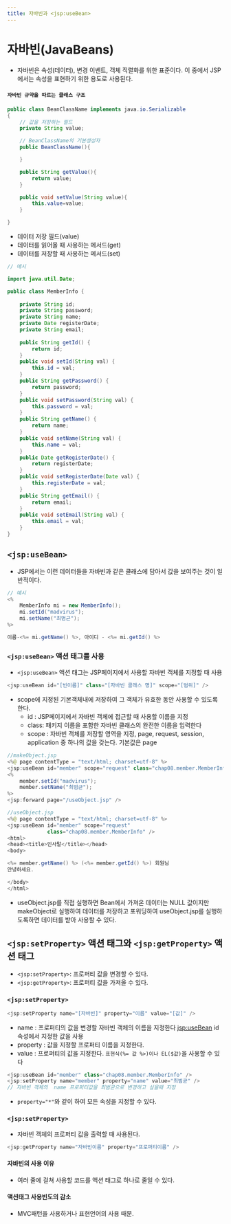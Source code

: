 ```yaml
---
title: 자바빈과 <jsp:useBean>
---
```



# 자바빈(JavaBeans)

- 자바빈은 속성(데이터), 변경 이벤트, 객체 직렬화를 위한 표준이다. 이 중에서 JSP에서는 속성을 표현하기 위한 용도로 사용된다.

#### `자바빈 규약을 따르는 클래스 구조`
```java
public class BeanClassName implements java.io.Serializable
{
    // 값을 저장하는 필드
    private String value;

    // BeanClassName의 기본생성자
    public BeanClassName(){

    }

    public String getValue(){
        return value;
    }

    public void setValue(String value){
        this.value=value;
    }

}
```
- 데이터 저장 필드(value)
- 데이터를 읽어올 때 사용하는 메서드(get)
- 데이터를 저장할 때 사용하는 메서드(set)

```java
// 예시 

import java.util.Date;

public class MemberInfo {
	
	private String id;
	private String password;
	private String name;
	private Date registerDate;
	private String email;
	
	public String getId() {
		return id;
	}
	public void setId(String val) {
		this.id = val;
	}
	public String getPassword() {
		return password;
	}
	public void setPassword(String val) {
		this.password = val;
	}
	public String getName() {
		return name;
	}
	public void setName(String val) {
		this.name = val;
	}
	public Date getRegisterDate() {
		return registerDate;
	}
	public void setRegisterDate(Date val) {
		this.registerDate = val;
	}
	public String getEmail() {
		return email;
	}
	public void setEmail(String val) {
		this.email = val;
	}
}
```

## `<jsp:useBean>`

- JSP에서는 이런 데이터들을 자바빈과 같은 클래스에 담아서 값을 보여주는 것이 일반적이다.
```java
// 예시
<%
    MemberInfo mi = new MemberInfo();
    mi.setId("madvirus");
    mi.setName("최범균");
%>

이름-<%= mi.getName() %>, 아이디 - <%= mi.getId() %>
```

### `<jsp:useBean>` 액션 태그를 사용
- `<jsp:useBean>` 액션 태그는 JSP페이지에서 사용할 자바빈 객체를 지정할 때 사용

```java
<jsp:useBean id="[빈이름]" class="[자바빈 클래스 명]" scope="[범위]" />
```
- scope에 지정된 기본객체내에 저장하여 그 객체가 유효한 동안 사용할 수 있도록 한다.
    - id : JSP페이지에서 자바빈 객체에 접근할 때 사용할 이름을 지정
    - class: 패키지 이름을 포함한 자바빈 클래스의 완전한 이름을 입력한다
    - scope : 자바빈 객체를 저장할 영역을 지정, page, request, session, application 중 하나의 값을 갖는다. 기본값은 page

```java
//makeObject.jsp
<%@ page contentType = "text/html; charset=utf-8" %>
<jsp:useBean id="member" scope="request" class="chap08.member.MemberInfo" />
<%
	member.setId("madvirus");
	member.setName("최범균");
%>
<jsp:forward page="/useObject.jsp" />
```

```java
//useObject.jsp
<%@ page contentType = "text/html; charset=utf-8" %>
<jsp:useBean id="member" scope="request"
             class="chap08.member.MemberInfo" />
<html>
<head><title>인사말</title></head>
<body>

<%= member.getName() %> (<%= member.getId() %>) 회원님
안녕하세요.

</body>
</html>
```

- useObject.jsp를 직접 실행하면 Bean에서 가져온 데이터는 NULL 값이지만 makeObject로 실행하여 데이터를 저장하고 포워딩하여 useObject.jsp를 실행하도록하면 데이터를 받아 사용할 수 있다.

## `<jsp:setProperty>` 액션 태그와 `<jsp:getProperty>` 액션 태그

- `<jsp:setProperty>`: 프로퍼티 값을 변경할 수 있다.
- `<jsp:getProperty>`: 프로퍼티 값을 가져올 수 있다.

### `<jsp:setProperty>`

```java
<jsp:setProperty name="[자바빈]" property="이름" value="[값]" />
```
- name : 프로퍼티의 값을 변경할 자바빈 객체의 이름을 지정한다 <jsp:useBean> id 속성에서 지정한 값을 사용
- property : 값을 지정할 프로퍼티 이름을 지정한다.
- value : 프로퍼티의 값을 지정한다. `표현식(%= 값 %>)이나 EL($값)`을 사용할 수 있다

```java
<jsp:useBean id="member" class="chap08.member.MemberInfo" />
<jsp:setProperty name="member" property="name" value="최범균" />
// 자바빈 객체의  name 프로퍼티값을 최범균으로 변경하고 싶을때 지정
```
- `property="*"`와 같이 하여 모든 속성을 지정할 수 있다.

###  `<jsp:setProperty>`
- 자바빈 객체의 프로퍼티 값을 출력할 때 사용된다.
```java
<jsp:getProperty name="자바빈이름" property="프로퍼티이름" />
```

#### 자바빈의 사용 이유
- 여러 줄에 걸쳐 사용할 코드를 액션 태그로 하나로 줄일 수 있다.

#### 액션태그 사용빈도의 감소
- MVC패턴을 사용하거나 표현언어의 사용 때문.